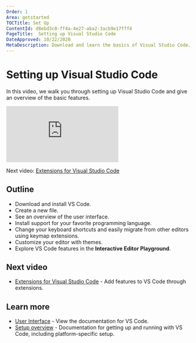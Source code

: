 ```yaml
---
Order: 1
Area: getstarted
TOCTitle: Set Up
ContentId: d8ebd3c0-ff4a-4e27-aba2-3acb9e17fff4
PageTitle:  Setting up Visual Studio Code
DateApproved: 10/22/2020
MetaDescription: Download and learn the basics of Visual Studio Code.
---
```

# Setting up Visual Studio Code

In this video, we walk you through setting up Visual Studio Code and give an overview of the basic features.

<iframe src="https://www.youtube-nocookie.com/embed/ITxcbrfEcIY" frameborder="0" allow="accelerometer; autoplay; encrypted-media; gyroscope; picture-in-picture" allowfullscreen></iframe>

Next video: [Extensions for Visual Studio Code](/learn/get-started/extensions.md)

## Outline

* Download and install VS Code.
* Create a new file.
* See an overview of the user interface.
* Install support for your favorite programming language.
* Change your keyboard shortcuts and easily migrate from other editors using keymap extensions.
* Customize your editor with themes.
* Explore VS Code features in the **Interactive Editor Playground**.

## Next video

* [Extensions for Visual Studio Code](/learn/get-started/extensions.md) - Add features to VS Code through extensions.

## Learn more

* [User Interface](/docs/getstarted/userinterface.md) - View the documentation for VS Code.
* [Setup overview](/docs/setup/setup-overview.md) - Documentation for getting up and running with VS Code, including platform-specific setup.

